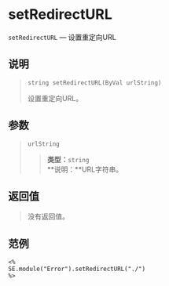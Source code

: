 setRedirectURL
==============
`setRedirectURL` &mdash; 设置重定向URL

说明
----
>     string setRedirectURL(ByVal urlString)
> 设置重定向URL。

参数
----
> `urlString`
>> **类型：**`string`  
>> **说明：**URL字符串。

返回值
------
> 没有返回值。

范例
----
>
    <%
    SE.module("Error").setRedirectURL("./")
    %>